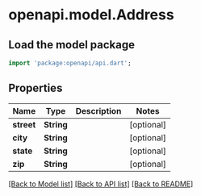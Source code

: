 # openapi.model.Address

## Load the model package
```dart
import 'package:openapi/api.dart';
```

## Properties
Name | Type | Description | Notes
------------ | ------------- | ------------- | -------------
**street** | **String** |  | [optional] 
**city** | **String** |  | [optional] 
**state** | **String** |  | [optional] 
**zip** | **String** |  | [optional] 

[[Back to Model list]](../README.md#documentation-for-models) [[Back to API list]](../README.md#documentation-for-api-endpoints) [[Back to README]](../README.md)


